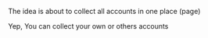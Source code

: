 The idea is about to collect all accounts in one place (page)

Yep, You can collect your own or others accounts

